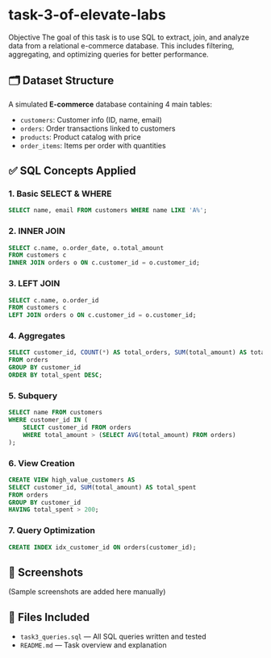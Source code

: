 # task-3-of-elevate-labs
 Objective
The goal of this task is to use SQL to extract, join, and analyze data from a relational e-commerce database. This includes filtering, aggregating, and optimizing queries for better performance.

## 🗂 Dataset Structure
A simulated **E-commerce** database containing 4 main tables:
- `customers`: Customer info (ID, name, email)
- `orders`: Order transactions linked to customers
- `products`: Product catalog with price
- `order_items`: Items per order with quantities

## ✅ SQL Concepts Applied

### 1. Basic SELECT & WHERE
```sql
SELECT name, email FROM customers WHERE name LIKE 'A%';
```

### 2. INNER JOIN
```sql
SELECT c.name, o.order_date, o.total_amount
FROM customers c
INNER JOIN orders o ON c.customer_id = o.customer_id;
```

### 3. LEFT JOIN
```sql
SELECT c.name, o.order_id
FROM customers c
LEFT JOIN orders o ON c.customer_id = o.customer_id;
```

### 4. Aggregates
```sql
SELECT customer_id, COUNT(*) AS total_orders, SUM(total_amount) AS total_spent
FROM orders
GROUP BY customer_id
ORDER BY total_spent DESC;
```

### 5. Subquery
```sql
SELECT name FROM customers
WHERE customer_id IN (
    SELECT customer_id FROM orders
    WHERE total_amount > (SELECT AVG(total_amount) FROM orders)
);
```

### 6. View Creation
```sql
CREATE VIEW high_value_customers AS
SELECT customer_id, SUM(total_amount) AS total_spent
FROM orders
GROUP BY customer_id
HAVING total_spent > 200;
```

### 7. Query Optimization
```sql
CREATE INDEX idx_customer_id ON orders(customer_id);
```

## 📸 Screenshots
(Sample screenshots are  added here manually)

## 📁 Files Included
- `task3_queries.sql` — All SQL queries written and tested
- `README.md` — Task overview and explanation
